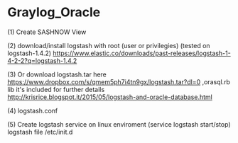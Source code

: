 # Graylog_Oracle

(1) Create SASHNOW View

(2) download/install logstash with root (user or privilegies) (tested on logstash-1.4.2)  https://www.elastic.co/downloads/past-releases/logstash-1-4-2-2?q=logstash-1.4.2
	
(3) Or download logstash.tar here https://www.dropbox.com/s/qmem5ph7i4tn9gx/logstash.tar?dl=0 ,orasql.rb lib it's included 
for further details http://krisrice.blogspot.it/2015/05/logstash-and-oracle-database.html

(4) logstash.conf

(5) Create  logstash service on linux enviroment (service logstash start/stop) logstash file /etc/init.d
